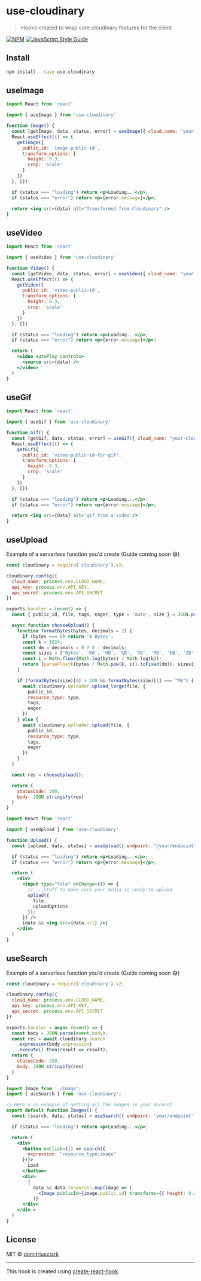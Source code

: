 # use-cloudinary

> Hooks created to wrap core cloudinary features for the client

[![NPM](https://img.shields.io/npm/v/use-cloudinary.svg)](https://www.npmjs.com/package/use-cloudinary) [![JavaScript Style Guide](https://img.shields.io/badge/code_style-standard-brightgreen.svg)](https://standardjs.com)

## Install

```bash
npm install --save use-cloudinary
```

## useImage

```jsx
import React from 'react'

import { useImage } from 'use-cloudinary'

function Image() {
  const [getImage, data, status, error] = useImage({ cloud_name: "your-cloud-name" });
  React.useEffect(() => {
    getImage({
      public_id: 'image-public-id',
      transform_options: {
        height: 0.3,
        crop: 'scale'
      }
    })
  }, [])

  if (status === "loading") return <p>Loading...</p>;
  if (status === "error") return <p>{error.message}</p>;

  return <img src={data} alt="Transformed from Cloudinary" />
}
```

## useVideo

```jsx
import React from 'react'

import { useVideo } from 'use-cloudinary'

function Video() {
  const [getVideo, data, status, error] = useVideo({ cloud_name: "your-cloud-name" })
  React.useEffect(() => {
    getVideo({
      public_id: 'video-public-id',
      transform_options: {
        height: 0.3,
        crop: 'scale'
      }
    })
  }, [])

  if (status === "loading") return <p>Loading...</p>;
  if (status === "error") return <p>{error.message}</p>;

  return (
    <video autoPlay controls>
      <source src={data} />
    </video>
  )
}
```

## useGif

```jsx
import React from 'react'

import { useGif } from 'use-cloudinary'

function Gif() {
  const [getGif, data, status, error] = useGif({ cloud_name: "your-cloud-name" })
  React.useEffect(() => {
    getGif({
      public_id: 'video-public-id-for-gif',
      transform_options: {
        height: 0.3,
        crop: 'scale'
      }
    })
  }, [])

  if (status === "loading") return <p>Loading...</p>;
  if (status === "error") return <p>{error.message}</p>;

  return <img src={data} alt='gif from a video'/>
}
```

## useUpload

Example of a serverless function you'd create 
(Guide coming soon 😅)
```js
const cloudinary = require('cloudinary').v2;

cloudinary.config({
  cloud_name: process.env.CLOUD_NAME,
  api_key: process.env.API_KEY,
  api_secret: process.env.API_SECRET
})

exports.handler = (event) => {
  const { public_id, file, tags, eager, type = 'auto', size } = JSON.parse(event.body);

  async function chooseUpload() {
    function formatBytes(bytes, decimals = 2) {
      if (bytes === 0) return '0 Bytes';
      const k = 1024;
      const dm = decimals < 0 ? 0 : decimals;
      const sizes = ['Bytes', 'KB', 'MB', 'GB', 'TB', 'PB', 'EB', 'ZB', 'YB'];
      const i = Math.floor(Math.log(bytes) / Math.log(k));
      return [parseFloat((bytes / Math.pow(k, i)).toFixed(dm)), sizes[i]];
    }

    if (formatBytes(size)[0] > 100 && formatBytes(size)[1] === "MB") {
      await cloudinary.uploader.upload_large(file, {
        public_id,
        resource_type: type,
        tags,
        eager
      })
    } else {
      await cloudinary.uploader.upload(file, {
        public_id,
        resource_type: type,
        tags,
        eager
      })
    }
  }

  const res = chooseUpload();

  return {
    statusCode: 200,
    body: JSON.stringify(res)
  }
}
```
```jsx
import React from 'react'

import { useUpload } from 'use-cloudinary'

function Upload() {
  const [upload, data, status] = useUpload({ endpoint: "/your/endpoint" });

  if (status === "loading") return <p>Loading...</p>;
  if (status === "error") return <p>{error.message}</p>;

  return (
    <div>
      <input type="file" onChange={() => {
        // ...stuff to make sure your media is ready to upload 
        upload({
          file,
          uploadOptions 
        });
      }} />
      {data && <img src={data.url} />}
    </div>
  )
}
```

## useSearch

Example of a serverless function you'd create 
(Guide coming soon 😅)
```js
const cloudinary = require('cloudinary').v2;

cloudinary.config({
  cloud_name: process.env.CLOUD_NAME,
  api_key: process.env.API_KEY,
  api_secret: process.env.API_SECRET
})

exports.handler = async (event) => {
  const body = JSON.parse(event.body);
  const res = await cloudinary.search
    .expression(body.expression)
    .execute().then(result => result);
  return {
    statusCode: 200,
    body: JSON.stringify(res)
  }
}
```
```jsx
import Image from './Image';
import { useSearch } from 'use-cloudinary';

// Here's an example of getting all the images in your account 
export default function Images() {
  const [search, data, status] = useSearch({ endpoint: 'your/endpoint' });

  if (status === "loading") return <p>Loading...</p>;

  return (
    <div>
      <button onClick={() => search({
        expression: "resource_type:image"
      })}>
        Load
      </button>
      <div>
        {
          data && data.resources.map(image => (
            <Image publicId={image.public_id} transforms={{ height: 0.2, border: "2px_solid_black" }} />
          )}
      </div>
    </div >
  )
}
```


## License

MIT © [domitriusclark](https://github.com/domitriusclark)

---

This hook is created using [create-react-hook](https://github.com/hermanya/create-react-hook).

